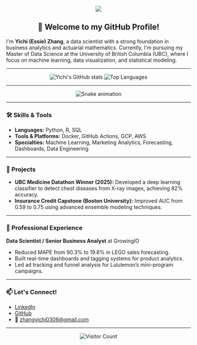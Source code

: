 <!-- Profile Header -->
<p align="center">
  <img src="https://capsule-render.vercel.app/api?text=Hi%20I'm%20Yichi%20Zhang!&animation=fadeIn&type=waving&color=gradient&height=100"/>
</p>

<!-- Introduction -->
<h2 align="center">👋 Welcome to my GitHub Profile!</h2>

I'm **Yichi (Essie) Zhang**, a data scientist with a strong foundation in business analytics and actuarial mathematics. Currently, I'm pursuing my Master of Data Science at the University of British Columbia (UBC), where I focus on machine learning, data visualization, and statistical modeling.

---

<!-- GitHub Stats -->
<p align="center">
  <img src="https://github-readme-stats.vercel.app/api?username=y1chi-z&show_icons=true&theme=radical" alt="Yichi's GitHub stats" />
  <img src="https://github-readme-stats.vercel.app/api/top-langs/?username=y1chi-z&layout=compact&theme=radical" alt="Top Languages" />
</p>

---

<!-- Snake Animation -->
<p align="center">
  <img src="https://github.com/y1chi-z/y1chi-z/blob/output/github-contribution-grid-snake.svg" alt="Snake animation" />
</p>

---

<!-- Skills -->
### 🛠️ Skills & Tools

- **Languages:** Python, R, SQL
- **Tools & Platforms:** Docker, GitHub Actions, GCP, AWS
- **Specialties:** Machine Learning, Marketing Analytics, Forecasting, Dashboards, Data Engineering

---

<!-- Projects -->
### 🚀 Projects

- **UBC Medicine Datathon Winner (2025):** Developed a deep learning classifier to detect chest diseases from X-ray images, achieving 82% accuracy.
- **Insurance Credit Capstone (Boston University):** Improved AUC from 0.59 to 0.75 using advanced ensemble modeling techniques.

---

<!-- Experience -->
### 💼 Professional Experience

**Data Scientist / Senior Business Analyst** at GrowingIO

- Reduced MAPE from 90.3% to 19.8% in LEGO sales forecasting.
- Built real-time dashboards and tagging systems for product analytics.
- Led ad tracking and funnel analysis for Lululemon’s mini-program campaigns.

---

<!-- Contact -->
### 📫 Let's Connect!

- [LinkedIn](https://www.linkedin.com/in/yichi-z/)
- [GitHub](https://github.com/y1chi-z)
- 📧 zhangyichi0306@gmail.com

---

<!-- Visitor Count -->
<p align="center">
  <img src="https://komarev.com/ghpvc/?username=y1chi-z&style=flat-square" alt="Visitor Count" />
</p>